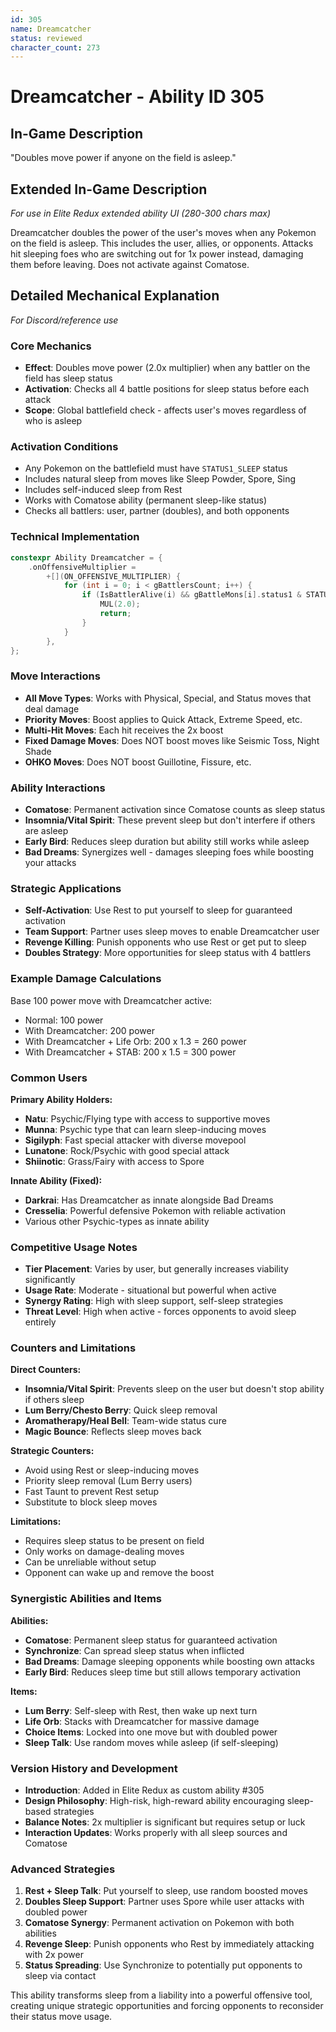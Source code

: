 ```yaml
---
id: 305
name: Dreamcatcher
status: reviewed
character_count: 273
---
```


# Dreamcatcher - Ability ID 305

## In-Game Description
"Doubles move power if anyone on the field is asleep."

## Extended In-Game Description
*For use in Elite Redux extended ability UI (280-300 chars max)*

Dreamcatcher doubles the power of the user's moves when any Pokemon on the field is asleep. This includes the user, allies, or opponents. Attacks hit sleeping foes who are switching out for 1x power instead, damaging them before leaving. Does not activate against Comatose.

## Detailed Mechanical Explanation
*For Discord/reference use*

### Core Mechanics
- **Effect**: Doubles move power (2.0x multiplier) when any battler on the field has sleep status
- **Activation**: Checks all 4 battle positions for sleep status before each attack
- **Scope**: Global battlefield check - affects user's moves regardless of who is asleep

### Activation Conditions
- Any Pokemon on the battlefield must have `STATUS1_SLEEP` status
- Includes natural sleep from moves like Sleep Powder, Spore, Sing
- Includes self-induced sleep from Rest
- Works with Comatose ability (permanent sleep-like status)
- Checks all battlers: user, partner (doubles), and both opponents

### Technical Implementation
```cpp
constexpr Ability Dreamcatcher = {
    .onOffensiveMultiplier =
        +[](ON_OFFENSIVE_MULTIPLIER) {
            for (int i = 0; i < gBattlersCount; i++) {
                if (IsBattlerAlive(i) && gBattleMons[i].status1 & STATUS1_SLEEP) {
                    MUL(2.0);
                    return;
                }
            }
        },
};
```

### Move Interactions
- **All Move Types**: Works with Physical, Special, and Status moves that deal damage
- **Priority Moves**: Boost applies to Quick Attack, Extreme Speed, etc.
- **Multi-Hit Moves**: Each hit receives the 2x boost
- **Fixed Damage Moves**: Does NOT boost moves like Seismic Toss, Night Shade
- **OHKO Moves**: Does NOT boost Guillotine, Fissure, etc.

### Ability Interactions
- **Comatose**: Permanent activation since Comatose counts as sleep status
- **Insomnia/Vital Spirit**: These prevent sleep but don't interfere if others are asleep
- **Early Bird**: Reduces sleep duration but ability still works while asleep
- **Bad Dreams**: Synergizes well - damages sleeping foes while boosting your attacks

### Strategic Applications
- **Self-Activation**: Use Rest to put yourself to sleep for guaranteed activation
- **Team Support**: Partner uses sleep moves to enable Dreamcatcher user
- **Revenge Killing**: Punish opponents who use Rest or get put to sleep
- **Doubles Strategy**: More opportunities for sleep status with 4 battlers

### Example Damage Calculations
Base 100 power move with Dreamcatcher active:
- Normal: 100 power
- With Dreamcatcher: 200 power
- With Dreamcatcher + Life Orb: 200 x 1.3 = 260 power
- With Dreamcatcher + STAB: 200 x 1.5 = 300 power

### Common Users
**Primary Ability Holders:**
- **Natu**: Psychic/Flying type with access to supportive moves
- **Munna**: Psychic type that can learn sleep-inducing moves
- **Sigilyph**: Fast special attacker with diverse movepool
- **Lunatone**: Rock/Psychic with good special attack
- **Shiinotic**: Grass/Fairy with access to Spore

**Innate Ability (Fixed):**
- **Darkrai**: Has Dreamcatcher as innate alongside Bad Dreams
- **Cresselia**: Powerful defensive Pokemon with reliable activation
- Various other Psychic-types as innate ability

### Competitive Usage Notes
- **Tier Placement**: Varies by user, but generally increases viability significantly
- **Usage Rate**: Moderate - situational but powerful when active
- **Synergy Rating**: High with sleep support, self-sleep strategies
- **Threat Level**: High when active - forces opponents to avoid sleep entirely

### Counters and Limitations
**Direct Counters:**
- **Insomnia/Vital Spirit**: Prevents sleep on the user but doesn't stop ability if others sleep
- **Lum Berry/Chesto Berry**: Quick sleep removal
- **Aromatherapy/Heal Bell**: Team-wide status cure
- **Magic Bounce**: Reflects sleep moves back

**Strategic Counters:**
- Avoid using Rest or sleep-inducing moves
- Priority sleep removal (Lum Berry users)
- Fast Taunt to prevent Rest setup
- Substitute to block sleep moves

**Limitations:**
- Requires sleep status to be present on field
- Only works on damage-dealing moves
- Can be unreliable without setup
- Opponent can wake up and remove the boost

### Synergistic Abilities and Items
**Abilities:**
- **Comatose**: Permanent sleep status for guaranteed activation
- **Synchronize**: Can spread sleep status when inflicted
- **Bad Dreams**: Damage sleeping opponents while boosting own attacks
- **Early Bird**: Reduces sleep time but still allows temporary activation

**Items:**
- **Lum Berry**: Self-sleep with Rest, then wake up next turn
- **Life Orb**: Stacks with Dreamcatcher for massive damage
- **Choice Items**: Locked into one move but with doubled power
- **Sleep Talk**: Use random moves while asleep (if self-sleeping)

### Version History and Development
- **Introduction**: Added in Elite Redux as custom ability #305
- **Design Philosophy**: High-risk, high-reward ability encouraging sleep-based strategies
- **Balance Notes**: 2x multiplier is significant but requires setup or luck
- **Interaction Updates**: Works properly with all sleep sources and Comatose

### Advanced Strategies
1. **Rest + Sleep Talk**: Put yourself to sleep, use random boosted moves
2. **Doubles Sleep Support**: Partner uses Spore while user attacks with doubled power
3. **Comatose Synergy**: Permanent activation on Pokemon with both abilities
4. **Revenge Sleep**: Punish opponents who Rest by immediately attacking with 2x power
5. **Status Spreading**: Use Synchronize to potentially put opponents to sleep via contact

This ability transforms sleep from a liability into a powerful offensive tool, creating unique strategic opportunities and forcing opponents to reconsider their status move usage.